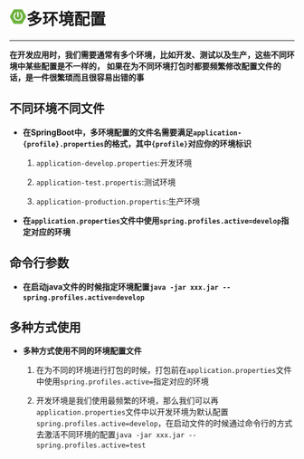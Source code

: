 # <img src="../../images/icon/springboot.jpeg" width="30" height="30" />多环境配置

---

**在开发应用时，我们需要通常有多个环境，比如开发、测试以及生产，这些不同环境中某些配置是不一样的，**
**如果在为不同环境打包时都要频繁修改配置文件的话，是一件很繁琐而且很容易出错的事**

## 不同环境不同文件

* **在SpringBoot中，多环境配置的文件名需要满足```application-{profile}.properties```的格式，其中```{profile}```对应你的环境标识**

    1. ```application-develop.properties```:开发环境
    
    2. ```application-test.propertis```:测试环境
    
    3. ```application-production.propertis```:生产环境

* **在```application.properties```文件中使用```spring.profiles.active=develop```指定对应的环境**

## 命令行参数

* **在启动java文件的时候指定环境配置```java -jar xxx.jar --spring.profiles.active=develop```**

## 多种方式使用

* **多种方式使用不同的环境配置文件**

    1. 在为不同的环境进行打包的时候，打包前在```application.properties```文件中使用```spring.profiles.active=```指定对应的环境
    
    2. 开发环境是我们使用最频繁的环境，那么我们可以再```application.properties```文件中以开发环境为默认配置```spring.profiles.active=develop```，在启动文件的时候通过命令行的方式去激活不同环境的配置```java -jar xxx.jar --spring.profiles.active=test```